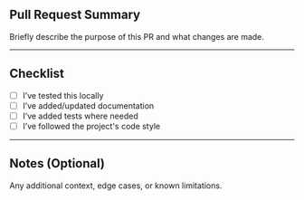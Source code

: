 ## Pull Request Summary

Briefly describe the purpose of this PR and what changes are made.

---


## Checklist

- [ ] I’ve tested this locally
- [ ] I’ve added/updated documentation
- [ ] I’ve added tests where needed
- [ ] I’ve followed the project's code style

---

## Notes (Optional)

Any additional context, edge cases, or known limitations.
